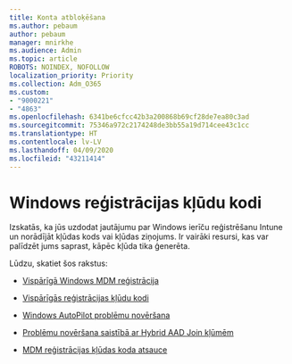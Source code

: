 ```yaml
---
title: Konta atbloķēšana
ms.author: pebaum
author: pebaum
manager: mnirkhe
ms.audience: Admin
ms.topic: article
ROBOTS: NOINDEX, NOFOLLOW
localization_priority: Priority
ms.collection: Adm_O365
ms.custom:
- "9000221"
- "4863"
ms.openlocfilehash: 6341be6cfcc42b3a200868b69cf28de7ea80c3ad
ms.sourcegitcommit: 75346a972c2174248de3bb55a19d714cee43c1cc
ms.translationtype: HT
ms.contentlocale: lv-LV
ms.lasthandoff: 04/09/2020
ms.locfileid: "43211414"
---
```

# <a name="windows-enrolment-error-codes"></a>Windows reģistrācijas kļūdu kodi

Izskatās, ka jūs uzdodat jautājumu par Windows ierīču reģistrēšanu Intune un norādījāt kļūdas kods vai kļūdas ziņojums. Ir vairāki resursi, kas var palīdzēt jums saprast, kāpēc kļūda tika ģenerēta.
 
Lūdzu, skatiet šos rakstus:

- [Vispārīgā Windows MDM reģistrācija](https://docs.microsoft.com/mem/intune/enrollment/troubleshoot-windows-enrollment-errors)

- [Vispārīgās reģistrācijas kļūdu kodi](https://docs.microsoft.com/mem/intune/enrollment/troubleshoot-device-enrollment-in-intune#general-enrollment-error-codes)

- [Windows AutoPilot problēmu novēršana](https://docs.microsoft.com/windows/deployment/windows-autopilot/troubleshooting)

- [Problēmu novēršana saistībā ar Hybrid AAD Join kļūmēm](https://docs.microsoft.com/azure/active-directory/devices/troubleshoot-hybrid-join-windows-current)

- [MDM reģistrācijas kļūdas koda atsauce](https://docs.microsoft.com/windows/win32/mdmreg/mdm-registration-constants)
